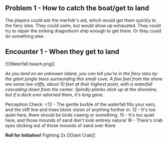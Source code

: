 ## Problem 1 - How to catch the boat/get to land
The players could ask the merfolk's aid, which would get them quickly to the fiery isles. They could swim, but would show up exhausted. They could try to repair the sinking dragonborn ship enough to get there. Or they could do something else.

## Encounter 1 - When they get to land
![[Waterfall beach.png]]

_As you land on an unknown island, you can tell you're in the fiery isles by the giant jungle trees surrounding this small cove. A few feet from the shore are some low cliffs, about 10 feet at their highest point, with a waterfall cascading down from the center. Spindly planks stick up at the shoreline, but if a dock ever adorned them, it's long gone._

Perception Check:
<12 - The gentle burble of the waterfall fills your ears, and the cliff line and trees block vision of anything further in. 
12 - It's too quiet here, there should be birds cawing or something. 
15 - It's too quiet here, and those mounds of sand don't look entirely natural
18 - There's crab eyes sticking out of those mounds of sand over there

**Roll for Initiative!**
Fighting 2x [[Giant Crab]]
